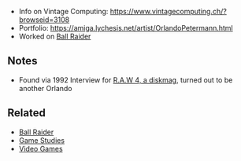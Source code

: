 - Info on Vintage Computing: https://www.vintagecomputing.ch/?browseid=3108
- Portfolio: https://amiga.lychesis.net/artist/OrlandoPetermann.html
- Worked on [Ball Raider](db/games/Ball%20Raider.md)

## Notes
- Found via 1992 Interview for [R.A.W 4, a diskmag](https://demozoo.org/productions/60488/), turned out to be another Orlando

## Related
- [Ball Raider](db/games/Ball%20Raider.md)
- [Game Studies](notes/Game%20Studies.md)
- [Video Games](notes/Video%20Games.md)